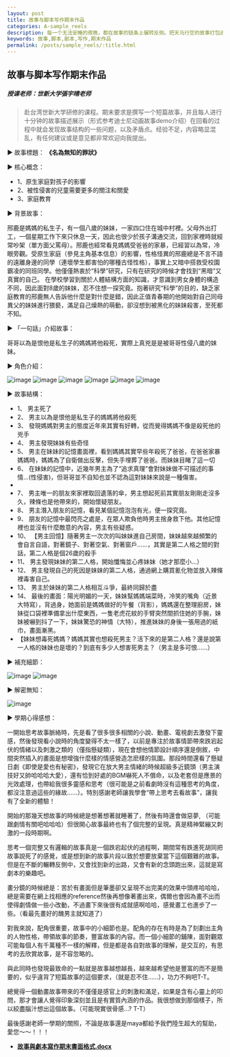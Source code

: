 ```yaml
---
layout: post
title: 故事与脚本写作期末作品
categories: A-sample_reels
description: 每一个无法安睡的夜晚，都在故事的链条上辗转反侧。把天马行空的故事打包进脑袋里，从贫瘠的土地上开出绚烂的花来。
keywords: 故事,脚本,剧本,写作,期末作品
permalink: /posts/sample_reels/:title.html
---  
```

##  故事与脚本写作期末作品
##### 授课老师：世新大学張宇晴老师
  
> 赴台湾世新大学研修的课程。期末要求是撰写一个短篇故事，并且每人进行十分钟的故事描述展示（形式参考迪士尼动画故事demo介绍）在回看的过程中就会发现故事结构的一些问题，以及矛盾点。经验不足，内容略显混乱，有任何建议或是意见都非常欢迎向我提出。

▶	故事標題：
**《名為無知的罪狀》**

▶	核心概念：
- 1、原生家庭對孩子的影響 
- 2、被性侵害的兒童需要更多的關注和關愛 
- 3、家庭教育

▶	背景故事：

邢鹿是媽媽的私生子，有一個八歲的妹妹，一家四口住在城中村裡。父母外出打工，一個星期工作下來只休息一天，因此也很少於孩子溝通交流，回到家裡時就經常吵架（單方面父罵母）。邢鹿也經常看見媽媽受爸爸的家暴，已經習以為常，冷眼旁觀。受原生家庭（參見主角基本信息）的影響，性格怪異的邢鹿總是不言不語的遠離身邊的同學（連壞學生都害怕的哪種古怪性格），事實上又暗中搭救受校園霸凌的同班同學。他僅僅熱衷於“科學”研究，只有在研究的時候才會找到“黑暗”又真實的自己。 在學校學習到關於人體結構方面的知識，才意識到男女身體的構造不同，因此面對8歲的妹妹，忍不住想一探究竟。抱著研究“科學”的目的，缺乏家庭教育的邢鹿無人告訴他什麼是對什麼是錯，因此正值青春期的他開始對自己同母異父的妹妹進行猥褻，滿足自己燥熱的萌動，卻沒想到被黑化的妹妹殺害，至死都不知。

▶	「一句話」介紹故事：

哥哥以為是恨他是私生子的媽媽將他殺死，實際上真兇是是被哥哥性侵八歲的妹妹。

▶	角色介紹：

 ![image](https://upload-images.jianshu.io/upload_images/14204282-7e68c55af28af05d.png?imageMogr2/auto-orient/strip%7CimageView2/2/w/1240)
 ![image](https://upload-images.jianshu.io/upload_images/14204282-b54f59e3e7e7dfdf.png?imageMogr2/auto-orient/strip%7CimageView2/2/w/1240)
 ![image](https://upload-images.jianshu.io/upload_images/14204282-6f36c0b54fc5aeff.png?imageMogr2/auto-orient/strip%7CimageView2/2/w/1240)
 ![image](https://upload-images.jianshu.io/upload_images/14204282-d7d1e68bc3cc45f9.png?imageMogr2/auto-orient/strip%7CimageView2/2/w/1240)
 ![image](https://upload-images.jianshu.io/upload_images/14204282-7026c8fca34fb977.png?imageMogr2/auto-orient/strip%7CimageView2/2/w/1240)
 ![image](https://upload-images.jianshu.io/upload_images/14204282-b035c465f4d23740.png?imageMogr2/auto-orient/strip%7CimageView2/2/w/1240)
 
 

▶	故事結構：
- 1、	男主死了
- 2、	男主以為是恨他是私生子的媽媽將他殺死
- 3、	發現媽媽對男主的態度近年來其實有好轉，從而覺得媽媽不像是殺死他的兇手
- 4、	男主發現妹妹有些奇怪
- 5、	男主在妹妹的記憶畫面裡，看到媽媽其實早些年殺死了爸爸，在爸爸家暴媽媽時，媽媽為了自衛做出反擊，但失手埋葬了爸爸。而妹妹目睹了這一切
- 6、	在妹妹的記憶中，近幾年男主為了“追求真理”會對妹妹做不可描述的事情...(性侵害)，但哥哥並不自知也並不認為這對妹妹來說是一種傷害。
- 
- 7、	男主唯一的朋友來家裡取回遺落的傘，男主想起死前其實朋友剛剛走沒多久，辣條也是他帶來的，開始懷疑朋友。
- 8、	男主潛入朋友的記憶，看見某個記憶泡泡有光，便一探究竟。
- 9、	朋友的記憶中最閃亮之處是，在眾人欺負他時男主捨身救下他。其他記憶裡也並沒有什麼敵意的內容，男主有些疑惑。
- 10、	【男主回憶】隨著男主一次次的叫妹妹進自己房間，妹妹越來越頻繁的會自言自語，對著鏡子、對著空氣、對著窗戶……，其實是第二人格之間的對話，第二人格是個26歲的殺手
- 11、	男主發現妹妹的第二人格，開始懺悔並心疼妹妹（她才那麼小…）
- 12、	男主發現自己的死因是妹妹的第二人格，通過網上購買氰化物並放入辣條裡毒害自己。
- 13、	男主於妹妹的第二人格相互斗爭，最終同歸於盡
- 14、	最後的畫面：陽光明媚的一天，妹妹幫媽媽端菜時，冷笑的嘴角（近景大特寫），背過身，她面前是媽媽做好的午餐（背影），媽媽還在整理廚房，妹妹從口袋裡準備拿出什麼東西，一隻老虎花紋的手臂突然間抓住她的手腕，妹妹被嚇到抖了一下，妹妹驚恐的神情（大特），推進妹妹的身後一張用過的紙巾，畫面漸黑。
- 【妹妹想毒死媽媽？媽媽其實也想殺死男主？活下來的是第二人格？還是說第一人格的妹妹也是壞的？到底有多少人想害死男主？（男主是多可恨……）

▶	補充細節：

 ![image](https://upload-images.jianshu.io/upload_images/14204282-d3b7d270872acf38.png?imageMogr2/auto-orient/strip%7CimageView2/2/w/1240)
 ![image](https://upload-images.jianshu.io/upload_images/14204282-452ff15de3586996.png?imageMogr2/auto-orient/strip%7CimageView2/2/w/1240)
  

▶	解密無知：

 ![image](https://upload-images.jianshu.io/upload_images/14204282-231e4e5f8acde3ab.png?imageMogr2/auto-orient/strip%7CimageView2/2/w/1240)




▶	學期心得感想：

一開始思考故事脈絡時，先是看了很多很多相關的小說、動畫、電視劇去激發下靈感，然後發現看小說時的角度變得不太一樣了，以前是專注於故事情節帶來跌宕起伏的情緒以及刺激之類的（僅指懸疑類），現在會想他情節設計順序還是倒敘，中間突然插入的畫面是想增強什麼樣的情感營造怎麽樣的氛圍。那段時間還看了懸疑日劇《即使是愛也有秘密》，發現它在放大男主情緒的時候超級多近鏡頭（男主演技好又帥哈哈哈大愛），還有恰到好處的BGM嚇死人不償命，以及老套但是應景的光效處理，也帶給我很多靈感和思考（很可能是之前看劇時沒有這種思考的角度，都沒注意過這些的緣故……）。特別感謝老師讓我學會“帶上思考去看故事”，讓我有了全新的體驗！

開始的那幾天想故事的時候總是想著想著就睡著了，然後有時還會做惡夢, （可能跟劇情有關吧哈哈哈）但很開心故事最終也有了個完整的呈現。真是精神緊繃又刺激的一段時期啊。

思考一個完整又有邏輯的故事真是一個跌宕起伏的過程啊，期間常有跌進死胡同把故事說死了的感覺，或是想到新的故事片段以致於想要放棄當下這個艱難的故事。但是在不斷的輾轉反側中，又會找到新的出路，又會有新的念頭跑出來，這就是寫劇本的樂趣吧。

畫分鏡的時候總是：苦於有畫面但是筆墨卻又呈現不出完美的效果中頭疼哈哈哈，總是需要在網上找相應的reference然後再想像著畫出來，偶爾也會因為畫不出而使得劇情做一些小改動，不過畫下來後很有成就感啊哈哈，感覺畫工也進步了一些。（看最先畫好的醜男主就知道了）

對我來說，配角很重要，故事中的小細節也是。配角的存在有時是為了刻劃出主角的人物性格，帶領故事的節奏，豐富故事的內容。而一個小細節的鋪陳，面對觀眾可能每個人有千萬種不一樣的解釋，但是都是各自對故事的理解，是交互的，有思考的去欣賞故事，是不容忽略的。

與此同時也發現最致命的一點就是故事越想越長，越來越希望他是豐富的而不是簡要的，似乎違背了短篇故事的這個要求，（就是忍不住……），功力不夠吧T-T。

總覺得一個動畫故事帶來的不僅僅是感官上的刺激和滿足，如果是含有心靈上的叩問，那才會讓人覺得印象深刻並且是有實質內涵的作品。我很想做到那個樣子，所以絞盡腦汁想出這個故事。（可能現實很骨感…? T-T）

最後感謝老師一學期的關照，不論是故事還是maya都給予我們陸生超大的幫助，愛您～～！！！


- [**故事與劇本寫作期末書面格式.docx**
](https://github.com/bingxin70aa/bingxin70aa.github.io/raw/master/_posts/A-sample_reels/%E6%95%85%E4%BA%8B%E8%88%87%E5%8A%87%E6%9C%AC%E5%AF%AB%E4%BD%9C%E6%9C%9F%E6%9C%AB%E6%9B%B8%E9%9D%A2%E6%A0%BC%E5%BC%8F_%E4%BE%AF%E5%86%B0%E6%98%95_T106010623.docx)